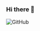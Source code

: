 ### Hi there 👋

![GitHub](https://github-readme-stats.vercel.app/api?username=graybearr&show_icons=true)
